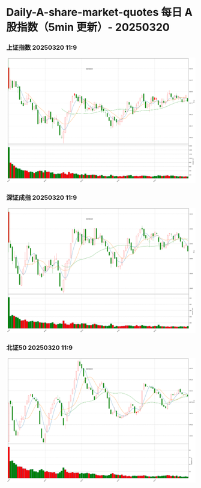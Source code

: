 
# Daily-A-share-market-quotes 每日 A 股指数（5min 更新）- 20250320

### 上证指数 20250320 11:9
![](./fig/2025/3/20250320-sh000001.png)

### 深证成指 20250320 11:9
![](./fig/2025/3/20250320-sz399001.png)

### 北证50 20250320 11:9
![](./fig/2025/3/20250320-bj899050.png)
